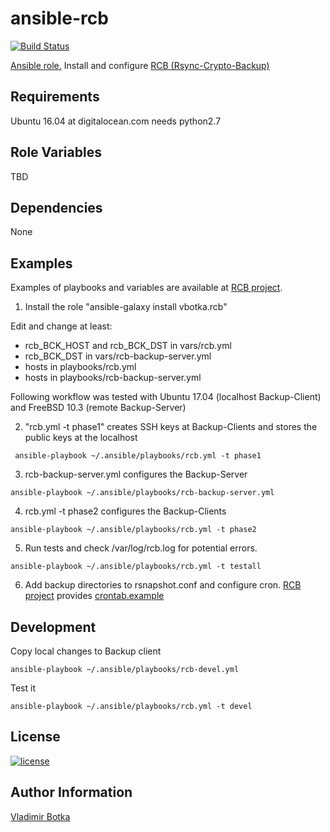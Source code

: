 ansible-rcb
===========

[![Build Status](https://travis-ci.org/vbotka/ansible-rcb.svg?branch=0.1.4)](https://travis-ci.org/vbotka/ansible-rcb)

[Ansible role.](https://galaxy.ansible.com/vbotka/rcb/) Install and configure [RCB (Rsync-Crypto-Backup)](https://github.com/vbotka/rcb)


Requirements
------------

Ubuntu 16.04 at digitalocean.com needs python2.7


Role Variables
--------------

TBD


Dependencies
------------

None


Examples
----------------

Examples of playbooks and variables are available at [RCB project](https://github.com/vbotka/rcb/tree/master/ansible).

1) Install the role "ansible-galaxy install vbotka.rcb"

Edit and change at least:
- rcb_BCK_HOST and rcb_BCK_DST in vars/rcb.yml
- rcb_BCK_DST in vars/rcb-backup-server.yml
- hosts in playbooks/rcb.yml
- hosts in playbooks/rcb-backup-server.yml


Following workflow was tested with Ubuntu 17.04 (localhost Backup-Client) and FreeBSD 10.3 (remote Backup-Server)

2) "rcb.yml -t phase1" creates SSH keys at Backup-Clients and stores the public keys at the localhost

```
 ansible-playbook ~/.ansible/playbooks/rcb.yml -t phase1
```

3) rcb-backup-server.yml configures the Backup-Server

```
ansible-playbook ~/.ansible/playbooks/rcb-backup-server.yml
```

4) rcb.yml -t phase2 configures the Backup-Clients

```
ansible-playbook ~/.ansible/playbooks/rcb.yml -t phase2
```

5) Run tests and check /var/log/rcb.log for potential errors.

```
ansible-playbook ~/.ansible/playbooks/rcb.yml -t testall
```    

6) Add backup directories to rsnapshot.conf and configure cron. [RCB project](https://github.com/vbotka/rcb) provides  [crontab.example](https://github.com/vbotka/rcb/blob/master/crontab.example)


Development
-----------

Copy local changes to Backup client

```
ansible-playbook ~/.ansible/playbooks/rcb-devel.yml
```

Test it

```
ansible-playbook ~/.ansible/playbooks/rcb.yml -t devel
```


License
-------

[![license](https://img.shields.io/badge/license-BSD-red.svg)](https://www.freebsd.org/doc/en/articles/bsdl-gpl/article.html)


Author Information
------------------

[Vladimir Botka](https://botka.link)
